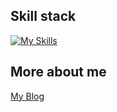 



<!--
**ki225/ki225** is a ✨ _special_ ✨ repository because its `README.md` (this file) appears on your GitHub profile.

Here are some ideas to get you started:

- 🔭 I’m currently working on ...
- 🌱 I’m currently learning ...
- 👯 I’m looking to collaborate on ...
- 🤔 I’m looking for help with ...
- 💬 Ask me about ...
- 📫 How to reach me: ...
- 😄 Pronouns: ...
- ⚡ Fun fact: ...

# My Blog
[Click Here](https://ki225.github.io/)
-->
## Skill stack
[![My Skills](https://skillicons.dev/icons?i=py,cpp,aws,gcp,git,docker,linux,jenkins,postman,terraform&perline=10)](https://skillicons.dev)
## More about me
[My Blog](https://ki225.github.io/)


